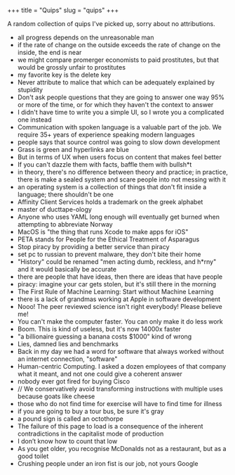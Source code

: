 +++
title = "Quips"
slug = "quips"
+++

A random collection of quips I've picked up, sorry about no attributions.

 * all progress depends on the unreasonable man
 * if the rate of change on the outside exceeds the rate of change on the inside, the end is near
 * we might compare promerger economists to paid prostitutes, but that would be grossly unfair to prostitutes
 * my favorite key is the delete key
 * Never attribute to malice that which can be adequately explained by stupidity
 * Don't ask people questions that they are going to answer one way 95% or more of the time, or for which they haven't the context to answer
 * I didn't have time to write you a simple UI, so I wrote you a complicated one instead
 * Communication with spoken language is a valuable part of the job. We require 35+ years of experience speaking modern languages
 * people says that source control was going to slow down development
 * Grass is green and hyperlinks are blue
 * But in terms of UX when users focus on content that makes feel better
 * If you can't dazzle them with facts, baffle them with bullsh*t
 * in theory, there's no difference between theory and practice; in practice, there is make a sealed system and scare people into not messing with it
 * an operating system is a collection of things that don't fit inside a language; there shouldn't be one
 * Affinity Client Services holds a trademark on the greek alphabet
 * master of ducttape-ology
 * Anyone who uses YAML long enough will eventually get burned when attempting to abbreviate Norway
 * MacOS is "the thing that runs Xcode to make apps for iOS"
 * PETA stands for People for the Ethical Treatment of Asparagus
 * Stop piracy by providing a better service than piracy
 * set pc to russian to prevent malware, they don't bite their home
 * "History" could be renamed "men acting dumb, reckless, and h*rny" and it would basically be accurate
 * there are people that have ideas, then there are ideas that have people
 * piracy: imagine your car gets stolen, but it's still there in the morning
 * The First Rule of Machine Learning: Start without Machine Learning
 * there is a lack of grandmas working at Apple in software development
 * Nooo! The peer reviewed science isn't right everybody! Please believe me!
 * You can't make the computer faster. You can only make it do less work
 * Boom. This is kind of useless, but it's now 14000x faster
 * "a billionaire guessing a banana costs $1000" kind of wrong
 * Lies, damned lies and benchmarks
 * Back in my day we had a word for software that always worked without an internet connection, "software"
 * Human-centric Computing. I asked a dozen employees of that company what it meant, and not one could give a coherent answer
 * nobody ever got fired for buying Cisco
 * // We conservatively avoid transforming instructions with multiple uses because goats like cheese
 * those who do not find time for exercise will have to find time for illness
 * if you are going to buy a tour bus, be sure it's gray
 * a pound sign is called an octothorpe
 * The failure of this page to load is a consequence of the inherent contradictions in the capitalist mode of production
 * I don’t know how to count that low
 * As you get older, you recognise McDonalds not as a restaurant, but as a good toilet
 * Crushing people under an iron fist is our job, not yours Google

